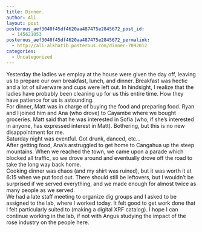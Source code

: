 ```yaml
---
title: Dinner.
author: Ali
layout: post
posterous_aef3040f45df4620aa487475e2845672_post_id:
  - 145621053
posterous_aef3040f45df4620aa487475e2845672_permalink:
  - http://ali-alkhatib.posterous.com/dinner-7092012
categories:
  - Uncategorized
---
```

<div>
  Yesterday the ladies we employ at the house were given the day off, leaving us to prepare our own breakfast, lunch, and dinner. Breakfast was hectic and a lot of silverware and cups were left out. In hindsight, I realize that the ladies have probably been cleaning up for us this entire time. How they have patience for us is astounding.
</div>

<div>
  For dinner, Matt was in charge of buying the food and preparing food. Ryan and I joined him and Ana (who drove) to Cayambe where we bought groceries. Matt said that he was interested in Sofia (who, if she&#8217;s interested in anyone, has expressed interest in Matt). Bothering, but this is no new disappointment for me.
</div>

<div>
  Saturday night was eventful. Got drunk, danced, etc&#8230;
</div>

<div>
  After getting food, Ana&#8217;s arstruggled to get home to Cangahua up the steep mountains. When we reached the town, we came upon a parade which blocked all traffic, so we drove around and eventually drove off the road to take the long way back home.
</div>

<div>
  Cooking dinner was chaos (and my shirt was ruined), but it was worth it at 6:15 when we put food out. There should still be leftovers, but I wouldn&#8217;t be surprised if we served everything, and we made enough for almost twice as many people as we served.
</div>

<div>
  We had a late staff meeting to organize dig groups and I asked to be assigned to the lab, where I worked today. It felt good to get work done that I felt particularly suited to (making a digital XRF catalog). I hope I can continue working in the lab, if not with Angus studying the impact of the rose industry on the people here.
</div>
